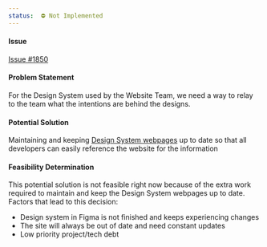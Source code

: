 ```yaml
---
status:  ⛔ Not Implemented
---
```


#### Issue

[Issue #1850](https://github.com/hackforla/website/issues/1850)
  
#### Problem Statement

For the Design System used by the Website Team, we need a way to relay to the team what the intentions are behind the designs.

#### Potential Solution

Maintaining and keeping [Design System webpages](https://www.hackforla.org/design-system) up to date so that all developers can easily reference the website for the information

#### Feasibility Determination

This potential solution is not feasible right now because of the extra work required to maintain and keep the Design System webpages up to date. Factors that lead to this decision:

- Design system in Figma is not finished and keeps experiencing changes
- The site will always be out of date and need constant updates
- Low priority project/tech debt
